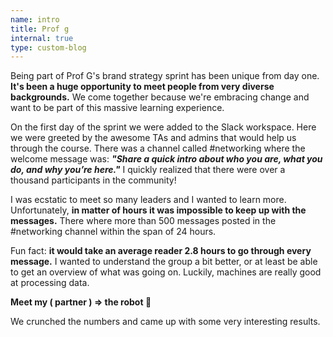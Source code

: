 ```yaml
---
name: intro
title: Prof g
internal: true
type: custom-blog
---
```


Being part of Prof G's brand strategy sprint has been unique from day one. **It's been a huge opportunity to meet people from very diverse backgrounds.** We come together because we're embracing change and want to be part of this massive learning experience.

On the first day of the sprint we were added to the Slack workspace. Here we were greeted by the awesome TAs and admins that would help us through the course. There was a channel called #networking where the welcome message was: _**"Share a quick intro about who you are, what you do, and why you’re here."**_ I quickly realized that there were over a thousand participants in the community!

I was ecstatic to meet so many leaders and I wanted to learn more. Unfortunately, **in matter of hours it was impossible to keep up with the messages.** There where more than 500 messages posted in the #networking channel within the span of 24 hours.

Fun fact: **it would take an average reader 2.8 hours to go through every message.** I wanted to understand the group a bit better, or at least be able to get an overview of what was going on. Luckily, machines are really good at processing data.

**Meet my ( partner ) => the robot 🤖**

We crunched the numbers and came up with some very interesting results.
